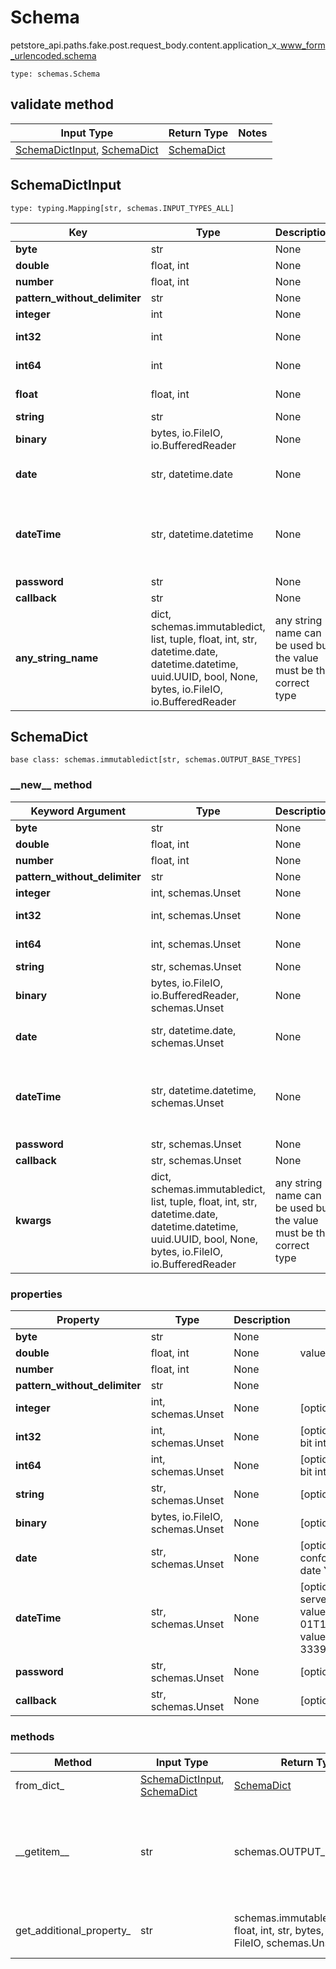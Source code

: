 # Schema
petstore_api.paths.fake.post.request_body.content.application_x_www_form_urlencoded.schema
```
type: schemas.Schema
```

## validate method
Input Type | Return Type | Notes
------------ | ------------- | -------------
[SchemaDictInput](#schemadictinput), [SchemaDict](#schemadict) | [SchemaDict](#schemadict) |

## SchemaDictInput
```
type: typing.Mapping[str, schemas.INPUT_TYPES_ALL]
```
Key | Type |  Description | Notes
------------ | ------------- | ------------- | -------------
**byte** | str | None |
**double** | float, int | None | value must be a 64 bit float
**number** | float, int | None |
**pattern_without_delimiter** | str | None |
**integer** | int | None | [optional]
**int32** | int | None | [optional] value must be a 32 bit integer
**int64** | int | None | [optional] value must be a 64 bit integer
**float** | float, int | None | [optional] value must be a 32 bit float
**string** | str | None | [optional]
**binary** | bytes, io.FileIO, io.BufferedReader | None | [optional]
**date** | str, datetime.date | None | [optional] value must conform to RFC-3339 full-date YYYY-MM-DD
**dateTime** | str, datetime.datetime | None | [optional] if omitted the server will use the default value of 2010-02-01T10:20:10.111110+01:00 value must conform to RFC-3339 date-time
**password** | str | None | [optional]
**callback** | str | None | [optional]
**any_string_name** | dict, schemas.immutabledict, list, tuple, float, int, str, datetime.date, datetime.datetime, uuid.UUID, bool, None, bytes, io.FileIO, io.BufferedReader | any string name can be used but the value must be the correct type | [optional]

## SchemaDict
```
base class: schemas.immutabledict[str, schemas.OUTPUT_BASE_TYPES]

```
### &lowbar;&lowbar;new&lowbar;&lowbar; method
Keyword Argument | Type | Description | Notes
---------------- | ---- | ----------- | -----
**byte** | str | None |
**double** | float, int | None | value must be a 64 bit float
**number** | float, int | None |
**pattern_without_delimiter** | str | None |
**integer** | int, schemas.Unset | None | [optional]
**int32** | int, schemas.Unset | None | [optional] value must be a 32 bit integer
**int64** | int, schemas.Unset | None | [optional] value must be a 64 bit integer
**string** | str, schemas.Unset | None | [optional]
**binary** | bytes, io.FileIO, io.BufferedReader, schemas.Unset | None | [optional]
**date** | str, datetime.date, schemas.Unset | None | [optional] value must conform to RFC-3339 full-date YYYY-MM-DD
**dateTime** | str, datetime.datetime, schemas.Unset | None | [optional] if omitted the server will use the default value of 2010-02-01T10:20:10.111110+01:00 value must conform to RFC-3339 date-time
**password** | str, schemas.Unset | None | [optional]
**callback** | str, schemas.Unset | None | [optional]
**kwargs** | dict, schemas.immutabledict, list, tuple, float, int, str, datetime.date, datetime.datetime, uuid.UUID, bool, None, bytes, io.FileIO, io.BufferedReader | any string name can be used but the value must be the correct type | [optional] typed value is accessed with the get_additional_property_ method

### properties
Property | Type | Description | Notes
-------- | ---- | ----------- | -----
**byte** | str | None |
**double** | float, int | None | value must be a 64 bit float
**number** | float, int | None |
**pattern_without_delimiter** | str | None |
**integer** | int, schemas.Unset | None | [optional]
**int32** | int, schemas.Unset | None | [optional] value must be a 32 bit integer
**int64** | int, schemas.Unset | None | [optional] value must be a 64 bit integer
**string** | str, schemas.Unset | None | [optional]
**binary** | bytes, io.FileIO, schemas.Unset | None | [optional]
**date** | str, schemas.Unset | None | [optional] value must conform to RFC-3339 full-date YYYY-MM-DD
**dateTime** | str, schemas.Unset | None | [optional] if omitted the server will use the default value of 2010-02-01T10:20:10.111110+01:00 value must conform to RFC-3339 date-time
**password** | str, schemas.Unset | None | [optional]
**callback** | str, schemas.Unset | None | [optional]

### methods
Method | Input Type | Return Type | Notes
------ | ---------- | ----------- | ------
from_dict_ | [SchemaDictInput](#schemadictinput), [SchemaDict](#schemadict) | [SchemaDict](#schemadict) | a constructor
&lowbar;&lowbar;getitem&lowbar;&lowbar; | str | schemas.OUTPUT_BASE_TYPES | This model has invalid python names so this method is used under the hood when you access instance["float"], 
get_additional_property_ | str | schemas.immutabledict, tuple, float, int, str, bytes, bool, None, FileIO, schemas.Unset | provides type safety for additional properties
